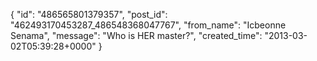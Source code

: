  {
   "id": "486565801379357",
   "post_id": "462493170453287_486548368047767",
   "from_name": "Icbeonne Senama",
   "message": "Who is HER master?",
   "created_time": "2013-03-02T05:39:28+0000"
 }
